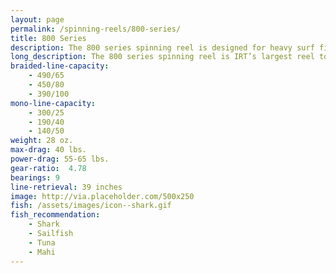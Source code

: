 ```yaml
---
layout: page
permalink: /spinning-reels/800-series/
title: 800 Series
description: The 800 series spinning reel is designed for heavy surf fishing and medium offshore duties.
long_description: The 800 series spinning reel is IRT’s largest reel to date and is designed for heavy surf fishing and medium offshore duties, such as trolling for kingfish in the ocean. This is the reel that will best handle larger wahoo, tuna, amberjack, shark, and gaffer sized mahi mahi. With our optional Power Drag, this reel is capable of 55-65 lbs of drag.
braided-line-capacity: 
    - 490/65
    - 450/80
    - 390/100
mono-line-capacity:
    - 300/25
    - 190/40
    - 140/50
weight: 28 oz.
max-drag: 40 lbs.
power-drag: 55-65 lbs.
gear-ratio:  4.78
bearings: 9
line-retrieval: 39 inches
image: http://via.placeholder.com/500x250
fish: /assets/images/icon--shark.gif
fish_recommendation:
    - Shark
    - Sailfish
    - Tuna
    - Mahi
---
```




